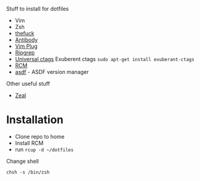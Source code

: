 Stuff to install for dotfiles

- Vim
- Zsh
- [thefuck](https://github.com/nvbn/thefuck)
- [Antibody](https://github.com/getantibody/antibody)
- [Vim Plug](https://github.com/junegunn/vim-plug)
- [Ripgrep](https://github.com/BurntSushi/ripgrep)
- [Universal ctags](https://github.com/universal-ctags/ctags) Exuberent ctags `sudo apt-get install exuberant-ctags`
- [RCM](https://github.com/thoughtbot/rcm)
- [asdf](https://github.com/asdf-vm/asdf) - ASDF version manager

Other useful stuff

- [Zeal](https://zealdocs.org/)

#  Installation

- Clone repo to home
- Install RCM
- run `rcup -d ~/dotfiles`

Change shell

`chsh -s /bin/zsh`

